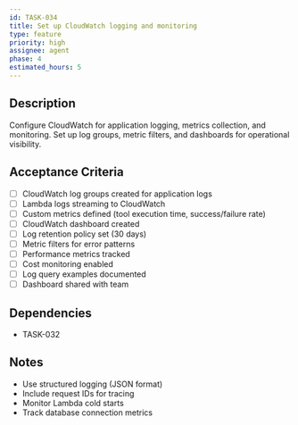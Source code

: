 ```yaml
---
id: TASK-034
title: Set up CloudWatch logging and monitoring
type: feature
priority: high
assignee: agent
phase: 4
estimated_hours: 5
---
```


## Description
Configure CloudWatch for application logging, metrics collection, and monitoring. Set up log groups, metric filters, and dashboards for operational visibility.

## Acceptance Criteria
- [ ] CloudWatch log groups created for application logs
- [ ] Lambda logs streaming to CloudWatch
- [ ] Custom metrics defined (tool execution time, success/failure rate)
- [ ] CloudWatch dashboard created
- [ ] Log retention policy set (30 days)
- [ ] Metric filters for error patterns
- [ ] Performance metrics tracked
- [ ] Cost monitoring enabled
- [ ] Log query examples documented
- [ ] Dashboard shared with team

## Dependencies
- TASK-032

## Notes
- Use structured logging (JSON format)
- Include request IDs for tracing
- Monitor Lambda cold starts
- Track database connection metrics
